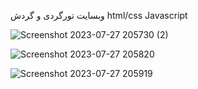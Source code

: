 وبسایت تورگردی و گردش 
html/css Javascript

![Screenshot 2023-07-27 205730 (2)](https://github.com/mrmolla/Blooger_Website/assets/115748318/fcd6cf12-a268-4534-9483-02900b62be89)

![Screenshot 2023-07-27 205820](https://github.com/mrmolla/Blooger_Website/assets/115748318/e1b2d940-ed97-474e-85e3-b3d8f41f3e94)

![Screenshot 2023-07-27 205919](https://github.com/mrmolla/Blooger_Website/assets/115748318/751cb8ab-d703-4e65-b501-a0654e285b28)
